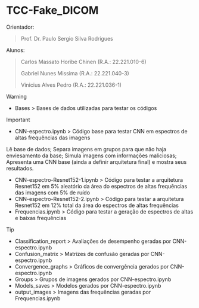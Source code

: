 # TCC-Fake_DICOM

Orientador:
> Prof. Dr. Paulo Sergio Silva Rodrigues

Alunos:
> Carlos Massato Horibe Chinen (R.A.: 22.221.010-6)
> 
> Gabriel Nunes Missima (R.A.: 22.221.040-3)
> 
> Vinicius Alves Pedro (R.A.: 22.221.036-1)

> [!WARNING]
> * Bases > Bases de dados utilizadas para testar os códigos

> [!IMPORTANT]
> * CNN-espectro.ipynb > Código base para testar CNN em espectros de altas frequências das imagens
>
> Lê base de dados; Separa imagens em grupos para que não haja enviesamento da base; Simula imagens com informações maliciosas; Apresenta uma CNN base (ainda a definir arquitetura final) e mostra seus resultados.
>   
> * CNN-espectro-Resnet152-1.ipynb > Código para testar a arquitetura Resnet152 em 5% aleatório da área do espectros de altas frequências das imagens com 5% de ruído
> * CNN-espectro-Resnet152-2.ipynb > Código para testar a arquitetura Resnet152 em 12% total da área do espectros de altas frequências
> * Frequencias.ipynb > Código para testar a geração de espectros de altas e baixas frequências

> [!TIP]
> * Classification_report > Avaliações de desempenho geradas por CNN-espectro.ipynb
> * Confusion_matrix > Matrizes de confusão geradas por CNN-espectro.ipynb
> * Convergence_graphs > Gráficos de convergência gerados por CNN-espectro.ipynb
> * Groups > Grupos de imagens gerados por CNN-espectro.ipynb
> * Models_saves > Modelos gerados por CNN-espectro.ipynb
> * output_images > Imagens das frequências geradas por Frequencias.ipynb
